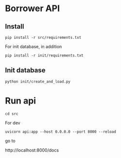 # Borrower API

## Install

```shell
pip install -r src/requirements.txt
```

For init database, in addition

```shell
pip install -r init/requirements.txt
```

## Init database

```shell
python init/create_and_load.py
```

# Run api

```shell
cd src
```

For dev

```shell
uvicorn api:app --host 0.0.0.0 --port 8000 --reload
```

go to 

http://localhost:8000/docs


